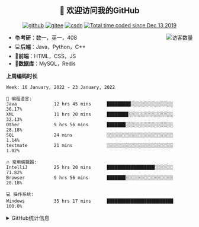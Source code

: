 <h2 align="center">👋 欢迎访问我的GitHub</h2>
<p align="center">
  <a href="https://github.com/eternidad33"><img src="https://img.shields.io/badge/GitHub-ff79c6" alt="github"></a>
  <a href="https://gitee.com/eternidad33"><img src="https://img.shields.io/badge/Gitee-fe7300" alt="gitee"></a>
  <a href="https://blog.csdn.net/qq_42907802"><img src="https://img.shields.io/badge/CSDN-cf000e" alt="csdn"></a>
  <a href="https://wakatime.com/@Tian"><img src="https://wakatime.com/badge/user/938325ad-aa1b-4e8a-8efd-04fff7660bd5.svg" alt="Total time coded since Dec 13 2019" /></a>
</p>

<img align='right' src="https://profile-counter.glitch.me/eternidad33/count.svg" alt="访客数量"/>

- 📚**考研**：数一，英一，408
- 💻**后端**：Java，Python，C++
- 📝**前端**：HTML，CSS，JS
- 💼**数据库**：MySQL，Redis

**上周编码时长**  

<!--START_SECTION:waka-->
```text
Week: 16 January, 2022 - 23 January, 2022

💬 编程语言: 
Java              12 hrs 45 mins      █████████░░░░░░░░░░░░░░░░   36.17% 
XML               11 hrs 20 mins      ████████░░░░░░░░░░░░░░░░░   32.13% 
Other             9 hrs 56 mins       ███████░░░░░░░░░░░░░░░░░░   28.18% 
SQL               24 mins             ░░░░░░░░░░░░░░░░░░░░░░░░░   1.14% 
textmate          21 mins             ░░░░░░░░░░░░░░░░░░░░░░░░░   1.02%

🔥 常用编辑器: 
IntelliJ          25 hrs 20 mins      ██████████████████░░░░░░░   71.82% 
Browser           9 hrs 56 mins       ███████░░░░░░░░░░░░░░░░░░   28.18%

💻 操作系统: 
Windows           35 hrs 17 mins      █████████████████████████   100.0%

```


<!--END_SECTION:waka-->

<details>
<summary>GitHub统计信息</summary>

<br/>

> 动态太少，不好意思展示
> 
> 下面的GitHub统计信息是来自于[github-readme-stats](https://github.com/anuraghazra/github-readme-stats)项目，里边有[中文文档](https://github.com/anuraghazra/github-readme-stats/blob/master/readme_cn.md)

<a href="https://github.com/eternidad33/eternidad33">
  <img align="center" src="https://github-readme-stats.anuraghazra1.vercel.app/api?username=eternidad33&show_icons=true" />
</a>
</details>


